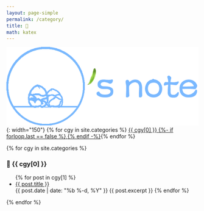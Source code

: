 ```yaml
---
layout: page-simple
permalink: /category/
title: 📑
math: katex
---
```

![logo](./assets/logo.png){: width="150"}
{% for cgy in site.categories %} <a class="post-list-heading" href="#{{ cgy[0] | slugify }}">{{ cgy[0] }} {%- if forloop.last == false %},{% endif -%}</a>{% endfor %}

{% for cgy in site.categories %}
  <h3 id="{{ cgy[0] | slugify }}">📑 {{ cgy[0] }}</h3>
  <ul>
    {% for post in cgy[1] %}
      <li><a class="post-link" href="{{ site.baseurl }}{{ post.url }}">{{ post.title }}</a></li>
      {{ post.date | date: "%b %-d, %Y" }}
      {{ post.excerpt }}
    {% endfor %}
  </ul>
{% endfor %}
